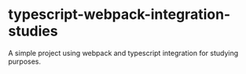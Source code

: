 # typescript-webpack-integration-studies
A simple project using webpack and typescript integration for studying purposes.
